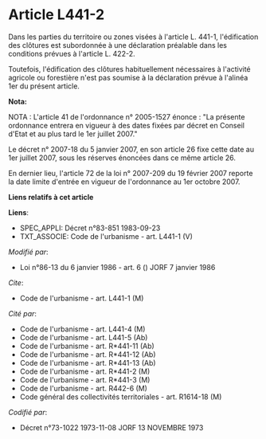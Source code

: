 # Article L441-2

Dans les parties du territoire ou zones visées à l'article L. 441-1, l'édification des clôtures est subordonnée à une
déclaration préalable dans les conditions prévues à l'article L. 422-2.

Toutefois, l'édification des clôtures habituellement nécessaires à l'activité agricole ou forestière n'est pas soumise à la
déclaration prévue à l'alinéa 1er du présent article.

**Nota:**

NOTA : L'article 41 de l'ordonnance n° 2005-1527 énonce : "La présente ordonnance entrera en vigueur à des dates fixées par
décret en Conseil d'Etat et au plus tard le 1er juillet 2007."

Le décret n° 2007-18 du 5 janvier 2007, en son article 26 fixe cette date au 1er juillet 2007, sous les réserves énoncées
dans ce même article 26.

En dernier lieu, l'article 72 de la loi n° 2007-209 du 19 février 2007 reporte la date limite d'entrée en vigueur de
l'ordonnance au 1er octobre 2007.

**Liens relatifs à cet article**

**Liens**:

  - SPEC_APPLI: Décret n°83-851 1983-09-23
  - TXT_ASSOCIE: Code de l'urbanisme - art. L441-1 (V)

_Modifié par_:

  - Loi n°86-13 du 6 janvier 1986 - art. 6 () JORF 7 janvier 1986

_Cite_:

  - Code de l'urbanisme - art. L441-1 (M)

_Cité par_:

  - Code de l'urbanisme - art. L441-4 (M)
  - Code de l'urbanisme - art. L441-5 (Ab)
  - Code de l'urbanisme - art. R*441-11 (Ab)
  - Code de l'urbanisme - art. R*441-12 (Ab)
  - Code de l'urbanisme - art. R*441-13 (Ab)
  - Code de l'urbanisme - art. R*441-2 (M)
  - Code de l'urbanisme - art. R*441-3 (M)
  - Code de l'urbanisme - art. R442-6 (M)
  - Code général des collectivités territoriales - art. R1614-18 (M)

_Codifié par_:

  - Décret n°73-1022 1973-11-08 JORF 13 NOVEMBRE 1973
